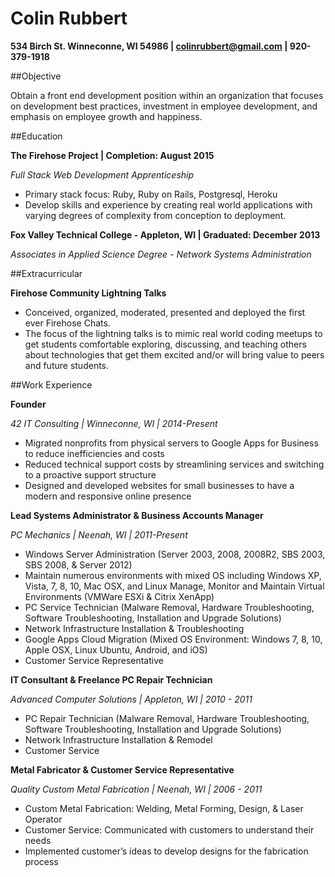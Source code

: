 Colin Rubbert
==========

__534 Birch St. Winneconne, WI 54986 | colinrubbert@gmail.com | 920-379-1918__



##Objective

Obtain a front end development position within an organization that focuses on development best practices, investment in employee development, and emphasis on employee growth and happiness. 

##Education

__The Firehose Project   |   Completion:	August 2015__

_Full Stack Web Development Apprenticeship_

- Primary stack focus:  Ruby, Ruby on Rails, Postgresql, Heroku
- Develop skills and experience by creating real world applications with varying degrees of complexity from conception to deployment.


__Fox Valley Technical College - Appleton, WI   |   Graduated: 	December 2013__

_Associates in Applied Science Degree - Network Systems Administration_


##Extracurricular

__Firehose Community Lightning Talks__

- Conceived, organized, moderated, presented and deployed the first ever Firehose Chats.
- The focus of the lightning talks is to mimic real world coding meetups to get students comfortable exploring, discussing, and teaching others about technologies that get them excited and/or will bring value to peers and future students. 


##Work Experience

__Founder__

_42 IT Consulting   |   Winneconne, WI    |   2014-Present_

- Migrated nonprofits from physical servers to Google Apps for Business to reduce inefficiencies and costs 
- Reduced technical support costs by streamlining services and switching to a proactive support structure
- Designed and developed websites for small businesses to have a modern and responsive online presence 


__Lead Systems Administrator & Business Accounts Manager__

_PC Mechanics   |   Neenah, WI   |   2011-Present_

- Windows Server Administration (Server 2003, 2008, 2008R2, SBS 2003, SBS 2008, & Server 2012)
- Maintain numerous environments with mixed OS including Windows XP, Vista, 7, 8, 10, Mac OSX, and Linux
Manage, Monitor and Maintain Virtual Environments (VMWare ESXi & Citrix XenApp)
- PC Service Technician (Malware Removal, Hardware Troubleshooting, Software Troubleshooting, Installation and Upgrade Solutions)
- Network Infrastructure Installation & Troubleshooting
- Google Apps Cloud Migration (Mixed OS Environment: Windows 7, 8, 10, Apple OSX, Linux Ubuntu, Android, and iOS)
- Customer Service Representative


__IT Consultant & Freelance PC Repair Technician__

_Advanced Computer Solutions    |   Appleton, WI    |   2010 - 2011_

- PC Repair Technician (Malware Removal, Hardware Troubleshooting, Software Troubleshooting, Installation and Upgrade Solutions)
- Network Infrastructure Installation & Remodel
- Customer Service


__Metal Fabricator & Customer Service Representative__

_Quality Custom Metal Fabrication   |   Neenah, WI    |   2006 - 2011_

- Custom Metal Fabrication: Welding, Metal Forming, Design, & Laser Operator
- Customer Service: Communicated with customers to understand their needs
- Implemented customer’s ideas to develop designs for the fabrication process

